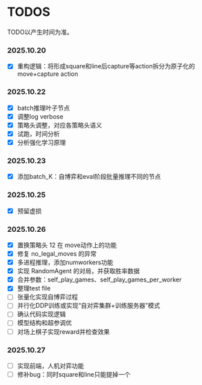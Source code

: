 # TODOS

TODO以产生时间为准。

### 2025.10.20

- [x] 重构逻辑：将形成square和line后capture等action拆分为原子化的move+capture action

### 2025.10.22

- [x] batch推理叶子节点
- [x] 调整log verbose
- [x] 策略头调整，对应各策略头语义
- [x] 试跑，时间分析
- [x] 分析强化学习原理

### 2025.10.23

- [x] 添加batch_K：自博弈和eval阶段批量推理不同的节点 

### 2025.10.25

- [x] 预留虚损

### 2025.10.26
- [x] 置换策略头 12 在 move动作上的功能 
- [x] 修复 no_legal_moves 的异常
- [x] 多进程推理，添加numworkers功能
- [x] 实现 RandomAgent 的对局，并获取胜率数据
- [x] 合并参数：self_play_games、self_play_games_per_worker
- [x] 整理test file
- [ ] 张量化实现自博弈过程
- [ ] 并行化DDP训练或实现“自对弈集群+训练服务器”模式
- [ ] 确认代码实现逻辑
- [ ] 模型结构和超参调优
- [ ] 对场上棋子实现reward并检查效果

### 2025.10.27

- [ ] 实现前端，人机对弈功能
- [ ] 修补bug：同时square和line只能提掉一个